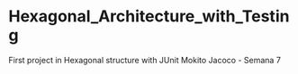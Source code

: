 # Hexagonal_Architecture_with_Testing
 First project in Hexagonal structure with JUnit Mokito Jacoco - Semana 7
